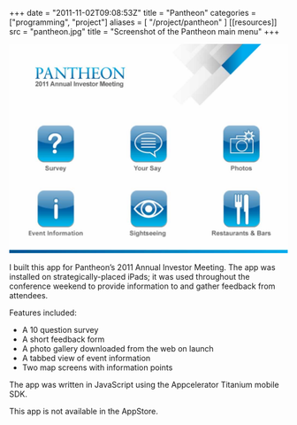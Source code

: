 +++
date = "2011-11-02T09:08:53Z"
title = "Pantheon"
categories = ["programming", "project"]
aliases = [
  "/project/pantheon"
]
[[resources]]
  src = "pantheon.jpg"
  title = "Screenshot of the Pantheon main menu"
+++

![Screenshot of the Pantheon main menu](pantheon.jpg)

I built this app for Pantheon’s 2011 Annual Investor Meeting. The app was installed on strategically-placed iPads; it was used throughout the conference weekend to provide information to and gather feedback from attendees.

Features included:

- A 10 question survey
- A short feedback form
- A photo gallery downloaded from the web on launch
- A tabbed view of event information
- Two map screens with information points

The app was written in JavaScript using the Appcelerator Titanium mobile SDK.

This app is not available in the AppStore.
